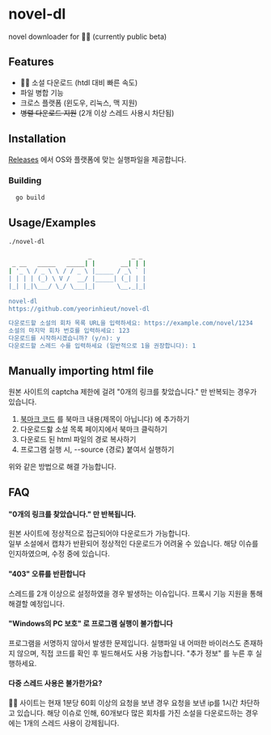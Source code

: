 
# novel-dl

novel downloader for 📖🐰 (currently public beta)



## Features

- 📖🐰 소설 다운로드 (htdl 대비 빠른 속도)
- 파일 병합 기능
- 크로스 플랫폼 (윈도우, 리눅스, 맥 지원)
- ~~병렬 다운로드 지원~~ (2개 이상 스레드 사용시 차단됨)


## Installation

[Releases](https://github.com/yeorinhieut/novel-dl/releases) 에서 OS와 플랫폼에 맞는 실행파일을 제공합니다.


### Building

```bash
  go build
```
    
## Usage/Examples

```bash
./novel-dl
```

```bash
                      _           _ _ 
 _ __   _____   _____| |       __| | |
| '_ \ / _ \ \ / / _ \ |_____ / _\ ` | 
| | | | (_) \ V /  __/ |_____| (_| | |
|_| |_|\___/ \_/ \___|_|      \__,_|_|
                                      
novel-dl
https://github.com/yeorinhieut/novel-dl

다운로드할 소설의 회차 목록 URL을 입력하세요: https://example.com/novel/1234
소설의 마지막 회차 번호를 입력하세요: 123
다운로드를 시작하시겠습니까? (y/n): y
다운로드할 스레드 수를 입력하세요 (일반적으로 1을 권장합니다): 1
```

## Manually importing html file

원본 사이트의 captcha 제한에 걸려 "0개의 링크를 찾았습니다." 만 반복되는 경우가 있습니다.

1. [북마크 코드](https://github.com/yeorinhieut/novel-dl/blob/main/gethtml.js) 를 북마크 내용(제목이 아닙니다) 에 추가하기
2. 다운로드핧 소설 목록 페이지에서 북마크 클릭하기
3. 다운로드 된 html 파일의 경로 복사하기
4. 프로그램 실행 시, --source {경로} 붙여서 실행하기

위와 같은 방법으로 해결 가능합니다.


## FAQ

#### "0개의 링크를 찾았습니다." 만 반복됩니다.

원본 사이트에 정상적으로 접근되어야 다운로드가 가능합니다.  
일부 소설에서 캡챠가 반환되어 정상적인 다운로드가 어려울 수 있습니다. 해당 이슈를 인지하였으며, 수정 중에 있습니다.  

#### "403" 오류를 반환합니다

스레드를 2개 이상으로 설정하였을 경우 발생하는 이슈입니다.
프록시 기능 지원을 통해 해결할 예정입니다.

#### "Windows의 PC 보호" 로 프로그램 실행이 불가합니다

프로그램을 서명하지 않아서 발생한 문제입니다.
실행파일 내 어떠한 바이러스도 존재하지 않으며, 직접 코드를 확인 후 빌드해서도 사용 가능합니다.
"추가 정보" 를 누른 후 실행하세요.

#### 다중 스레드 사용은 불가한가요?

📖🐰 사이트는 현재 1분당 60회 이상의 요청을 보낸 경우 요청을 보낸 ip를 1시간 차단하고 있습니다.
해당 이슈로 인해, 60개보다 많은 회차를 가진 소설을 다운로드하는 경우에는 1개의 스레드 사용이 강제됩니다.

